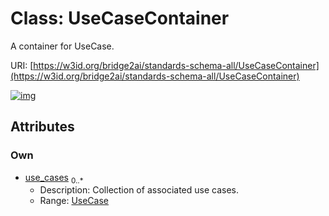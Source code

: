 
# Class: UseCaseContainer

A container for UseCase.

URI: [https://w3id.org/bridge2ai/standards-schema-all/UseCaseContainer](https://w3id.org/bridge2ai/standards-schema-all/UseCaseContainer)


[![img](https://yuml.me/diagram/nofunky;dir:TB/class/[UseCase]<use_cases%200..*-++[UseCaseContainer],[UseCase])](https://yuml.me/diagram/nofunky;dir:TB/class/[UseCase]<use_cases%200..*-++[UseCaseContainer],[UseCase])

## Attributes


### Own

 * [use_cases](use_cases.md)  <sub>0..\*</sub>
     * Description: Collection of associated use cases.
     * Range: [UseCase](UseCase.md)

